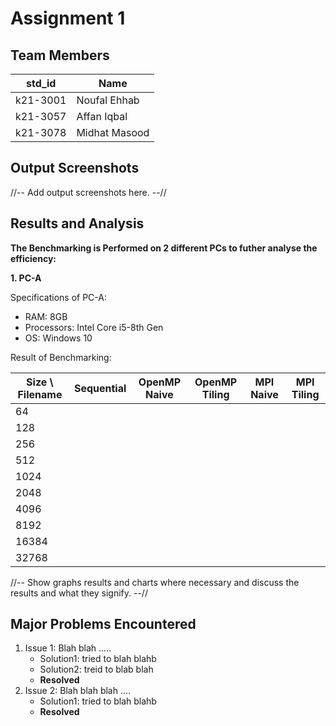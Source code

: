 # Assignment 1
## Team Members
|std_id|Name|
|--------|-|
|k21-3001|Noufal Ehhab|
|k21-3057|Affan Iqbal|
|k21-3078|Midhat Masood|
## Output Screenshots
//-- Add output screenshots here. --//
## Results and Analysis
**The Benchmarking is Performed on 2 different PCs to futher analyse the efficiency:**

**1. PC-A**

  Specifications of PC-A: 
  - RAM: 8GB
  - Processors: Intel Core i5-8th Gen
  - OS: Windows 10

  Result of Benchmarking:

  | Size \ Filename | Sequential | OpenMP Naive | OpenMP Tiling | MPI Naive | MPI Tiling |
  |--|-|-|-|-|-|
  |64|| 
  |128||
  |256||
  |512||
  |1024||
  |2048||
  |4096||
  |8192||
  |16384||
  |32768||
  
//-- Show graphs results and charts where necessary and discuss the results and what they signify. --// 
## Major Problems Encountered
1. Issue 1: Blah blah .....
    - Solution1: tried to blah blahb
    - Solution2: treid to blab blah
    - **Resolved**
3. Issue 2: Blah blah blah ....
    - Solution1: tried to blah blahb
    - **Resolved**

